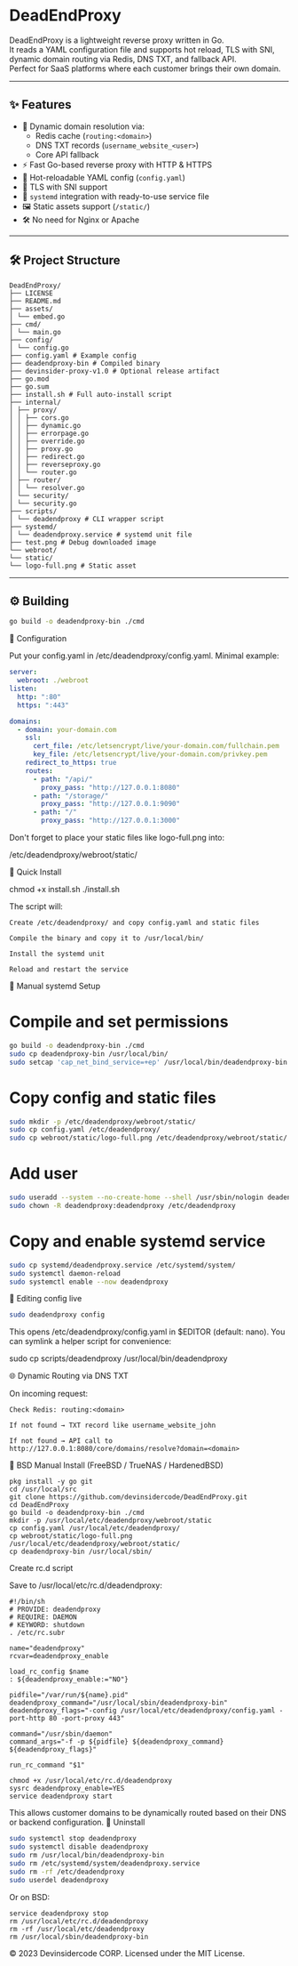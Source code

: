 # DeadEndProxy

DeadEndProxy is a lightweight reverse proxy written in Go.  
It reads a YAML configuration file and supports hot reload, TLS with SNI, dynamic domain routing via Redis, DNS TXT, and fallback API.  
Perfect for SaaS platforms where each customer brings their own domain.

---

## ✨ Features

- 🧩 Dynamic domain resolution via:
    - Redis cache (`routing:<domain>`)
    - DNS TXT records (`username_website_<user>`)
    - Core API fallback
- ⚡ Fast Go-based reverse proxy with HTTP & HTTPS
- 🔁 Hot-reloadable YAML config (`config.yaml`)
- 🔐 TLS with SNI support
- 🧾 `systemd` integration with ready-to-use service file
- 🖼 Static assets support (`/static/`)
- 🛠 No need for Nginx or Apache

---

## 🛠 Project Structure
```
DeadEndProxy/
├── LICENSE
├── README.md
├── assets/
│ └── embed.go
├── cmd/
│ └── main.go
├── config/
│ └── config.go
├── config.yaml # Example config
├── deadendproxy-bin # Compiled binary
├── devinsider-proxy-v1.0 # Optional release artifact
├── go.mod
├── go.sum
├── install.sh # Full auto-install script
├── internal/
│ ├── proxy/
│ │ ├── cors.go
│ │ ├── dynamic.go
│ │ ├── errorpage.go
│ │ ├── override.go
│ │ ├── proxy.go
│ │ ├── redirect.go
│ │ ├── reverseproxy.go
│ │ └── router.go
│ ├── router/
│ │ └── resolver.go
│ └── security/
│ └── security.go
├── scripts/
│ └── deadendproxy # CLI wrapper script
├── systemd/
│ └── deadendproxy.service # systemd unit file
├── test.png # Debug downloaded image
└── webroot/
└── static/
└── logo-full.png # Static asset
```

---

## ⚙️ Building

```bash
go build -o deadendproxy-bin ./cmd
````
🧾 Configuration

Put your config.yaml in /etc/deadendproxy/config.yaml.
Minimal example:
```yaml
server:
  webroot: ./webroot
listen:
  http: ":80"
  https: ":443"

domains:
  - domain: your-domain.com
    ssl:
      cert_file: /etc/letsencrypt/live/your-domain.com/fullchain.pem
      key_file: /etc/letsencrypt/live/your-domain.com/privkey.pem
    redirect_to_https: true
    routes:
      - path: "/api/"
        proxy_pass: "http://127.0.0.1:8080"
      - path: "/storage/"
        proxy_pass: "http://127.0.0.1:9090"
      - path: "/"
        proxy_pass: "http://127.0.0.1:3000"
```
Don't forget to place your static files like logo-full.png into:

/etc/deadendproxy/webroot/static/

🚀 Quick Install

chmod +x install.sh
./install.sh

The script will:

    Create /etc/deadendproxy/ and copy config.yaml and static files

    Compile the binary and copy it to /usr/local/bin/

    Install the systemd unit

    Reload and restart the service

🧰 Manual systemd Setup

# Compile and set permissions
```bash
go build -o deadendproxy-bin ./cmd
sudo cp deadendproxy-bin /usr/local/bin/
sudo setcap 'cap_net_bind_service=+ep' /usr/local/bin/deadendproxy-bin
```

# Copy config and static files
```bash
sudo mkdir -p /etc/deadendproxy/webroot/static/
sudo cp config.yaml /etc/deadendproxy/
sudo cp webroot/static/logo-full.png /etc/deadendproxy/webroot/static/
```

# Add user
```bash
sudo useradd --system --no-create-home --shell /usr/sbin/nologin deadendproxy
sudo chown -R deadendproxy:deadendproxy /etc/deadendproxy
```

# Copy and enable systemd service
```bash
sudo cp systemd/deadendproxy.service /etc/systemd/system/
sudo systemctl daemon-reload
sudo systemctl enable --now deadendproxy
```

🔁 Editing config live

```bash
sudo deadendproxy config
```

This opens /etc/deadendproxy/config.yaml in $EDITOR (default: nano).
You can symlink a helper script for convenience:

sudo cp scripts/deadendproxy /usr/local/bin/deadendproxy

🌐 Dynamic Routing via DNS TXT

On incoming request:

    Check Redis: routing:<domain>

    If not found → TXT record like username_website_john

    If not found → API call to
    http://127.0.0.1:8080/core/domains/resolve?domain=<domain>


🐡 BSD Manual Install (FreeBSD / TrueNAS / HardenedBSD)
```
pkg install -y go git
cd /usr/local/src
git clone https://github.com/devinsidercode/DeadEndProxy.git
cd DeadEndProxy
go build -o deadendproxy-bin ./cmd
mkdir -p /usr/local/etc/deadendproxy/webroot/static
cp config.yaml /usr/local/etc/deadendproxy/
cp webroot/static/logo-full.png /usr/local/etc/deadendproxy/webroot/static/
cp deadendproxy-bin /usr/local/sbin/
```

Create rc.d script

Save to /usr/local/etc/rc.d/deadendproxy:
```
#!/bin/sh
# PROVIDE: deadendproxy
# REQUIRE: DAEMON
# KEYWORD: shutdown
. /etc/rc.subr

name="deadendproxy"
rcvar=deadendproxy_enable

load_rc_config $name
: ${deadendproxy_enable:="NO"}

pidfile="/var/run/${name}.pid"
deadendproxy_command="/usr/local/sbin/deadendproxy-bin"
deadendproxy_flags="-config /usr/local/etc/deadendproxy/config.yaml -port-http 80 -port-proxy 443"

command="/usr/sbin/daemon"
command_args="-f -p ${pidfile} ${deadendproxy_command} ${deadendproxy_flags}"

run_rc_command "$1"
```

```
chmod +x /usr/local/etc/rc.d/deadendproxy
sysrc deadendproxy_enable=YES
service deadendproxy start
```


This allows customer domains to be dynamically routed based on their DNS or backend configuration.
🧼 Uninstall

```bash
sudo systemctl stop deadendproxy
sudo systemctl disable deadendproxy
sudo rm /usr/local/bin/deadendproxy-bin
sudo rm /etc/systemd/system/deadendproxy.service
sudo rm -rf /etc/deadendproxy
sudo userdel deadendproxy
```

Or on BSD:
```
service deadendproxy stop
rm /usr/local/etc/rc.d/deadendproxy
rm -rf /usr/local/etc/deadendproxy
rm /usr/local/sbin/deadendproxy-bin
```

© 2023 Devinsidercode CORP. Licensed under the MIT License.
